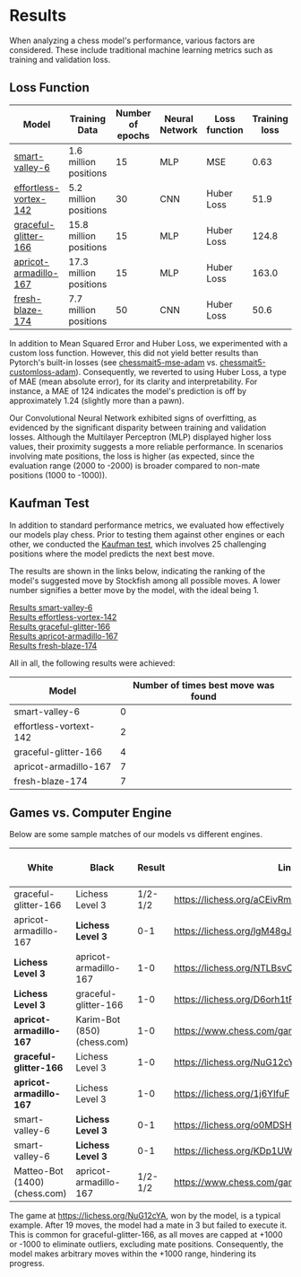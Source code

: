 # Results

When analyzing a chess model's performance, various factors are considered. These include traditional machine learning
metrics such as training and validation loss.

## Loss Function

| Model                                                                       | Training Data          | Number of epochs | Neural Network | Loss function | Training loss | Validation loss | Comment                  |
|-----------------------------------------------------------------------------|------------------------|------------------|----------------|---------------|---------------|-----------------|--------------------------|
| [smart-valley-6](https://wandb.ai/chessmait/chessmait/runs/nsr3fgu3)        | 1.6 million positions  | 15               | MLP            | MSE           | 0.63          | 0.22            |                          |
| [effortless-vortex-142](https://wandb.ai/chessmait/chessmait/runs/ncf2q0rz) | 5.2 million positions  | 30               | CNN            | Huber Loss    | 51.9          | 95.6            |                          |
| [graceful-glitter-166](https://wandb.ai/chessmait/chessmait/runs/jle1wzp7)  | 15.8 million positions | 15               | MLP            | Huber Loss    | 124.8         | 127.0           |                          |
| [apricot-armadillo-167](https://wandb.ai/chessmait/chessmait/runs/z5ras9pj) | 17.3 million positions | 15               | MLP            | Huber Loss    | 163.0         | 162.3           | Contained mate positions |
| [fresh-blaze-174](https://wandb.ai/chessmait/chessmait/runs/m70b0o0m)       | 7.7 million positions  | 50               | CNN            | Huber Loss    | 50.6          | 122.2           | Contained mate positions |

In addition to Mean Squared Error and Huber Loss, we experimented with a custom loss function. However, this did not
yield better results than Pytorch's built-in losses
(see [chessmait5-mse-adam](https://wandb.ai/chessmait/chessmait/runs/7wkgtgig)
vs. [chessmait5-customloss-adam](https://wandb.ai/chessmait/chessmait/runs/l3ddtxyp)).
Consequently, we reverted to using Huber Loss, a type of MAE (mean absolute error), for its clarity and
interpretability. For instance, a MAE of 124 indicates the model's prediction is off by approximately 1.24 (slightly
more than a pawn).

Our Convolutional Neural Network exhibited signs of overfitting, as evidenced by the significant disparity between
training and validation losses. Although the Multilayer Perceptron (MLP) displayed higher loss values, their proximity
suggests a more reliable performance. In scenarios involving mate positions, the loss is higher (as expected, since the
evaluation range (2000 to -2000) is broader compared to non-mate positions (1000 to -1000)).

## Kaufman Test

In addition to standard performance metrics, we evaluated how effectively our models play chess. Prior to testing them
against other engines or each other, we conducted the [Kaufman test](https://www.chessprogramming.org/Kaufman_Test),
which involves 25 challenging positions where the model predicts the next best move.

The results are shown in the links below, indicating the ranking of the model's suggested move by Stockfish among all
possible moves. A lower number signifies a better move by the model, with the ideal being 1.

[Results smart-valley-6](../../documentation/kaufman-results/smart-valley-6.txt)  
[Results effortless-vortex-142](../../documentation/kaufman-results/effortless-vortex-142.txt)  
[Results graceful-glitter-166](../../documentation/kaufman-results/graceful-glitter-166.txt)  
[Results apricot-armadillo-167](../../documentation/kaufman-results/apricot-armadillo-167.txt)  
[Results fresh-blaze-174](../../documentation/kaufman-results/fresh-blaze-174.txt)

All in all, the following results were achieved:  

| Model                  | Number of times best move was found |
|------------------------|-------------------------------------|
| smart-valley-6         | 0                                   |
| effortless-vortext-142 | 2                                   |
| graceful-glitter-166   | 4                                   |
| apricot-armadillo-167  | 7                                   |
| fresh-blaze-174        | 7                                   |

## Games vs. Computer Engine

Below are some sample matches of our models vs different engines.

| White                         | Black                       | Result  | Link                                          | Model Accurary | Model centipawn loss |
|-------------------------------|-----------------------------|---------|-----------------------------------------------|----------------|----------------------|
| graceful-glitter-166          | Lichess Level 3             | 1/2-1/2 | https://lichess.org/aCEivRm7                  | 77%            | 85                   |
| apricot-armadillo-167         | **Lichess Level 3**         | 0-1     | https://lichess.org/lgM48gJu                  | 60%            | 70                   |
| **Lichess Level 3**           | apricot-armadillo-167       | 1-0     | https://lichess.org/NTLBsvC9                  | 59%            | 120                  |
| **Lichess Level 3**           | graceful-glitter-166        | 1-0     | https://lichess.org/D6orh1tF                  | 56%            | 144                  |
| **apricot-armadillo-167**     | Karim-Bot (850) (chess.com) | 1-0     | https://www.chess.com/game/computer/104024995 | 77%            | n/a                  |
| **graceful-glitter-166**      | Lichess Level 3             | 1-0     | https://lichess.org/NuG12cYA                  | 96%            | 19                   |
| **apricot-armadillo-167**     | Lichess Level 3             | 1-0     | https://lichess.org/1j6YIfuF                  | 98%            | 10                   |
| smart-valley-6                | **Lichess Level 3**         | 0-1     | https://lichess.org/o0MDSHHy                  | 44%            | 234                  |
| smart-valley-6                | **Lichess Level 3**         | 0-1     | https://lichess.org/KDp1UW47                  | 74%            | 99                   |
| Matteo-Bot (1400) (chess.com) | apricot-armadillo-167       | 1/2-1/2 | https://www.chess.com/game/computer/104190707 | 74%            | n/a                  |

The game at https://lichess.org/NuG12cYA, won by the model, is a typical example. After 19 moves, the model had a mate
in 3 but failed to execute it. This is common for graceful-glitter-166, as all moves are capped at +1000 or -1000 to
eliminate outliers, excluding mate positions. Consequently, the model makes arbitrary moves within the +1000 range,
hindering its progress.